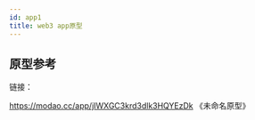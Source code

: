 ```yaml
---
id: app1
title: web3 app原型
---
```

## 原型参考

链接：

https://modao.cc/app/jIWXGC3krd3dlk3HQYEzDk 《未命名原型》 



